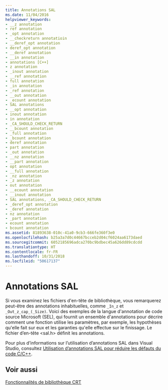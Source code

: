 ```yaml
---
title: Annotations SAL
ms.date: 11/04/2016
helpviewer_keywords:
- __z annotation
- ref annotation
- _opt annotation
- __checkreturn annotatioin
- __deref_opt annotation
- deref_opt annotation
- __deref annotation
- __in annotation
- annotations [C++]
- z annotation
- _inout annotation
- __ref annotation
- full annotation
- _in annotation
- _ref annotation
- __out annotation
- _ecount annotation
- SAL annotations
- __opt annotation
- inout annotation
- in annotation
- _CA_SHOULD_CHECK_RETURN
- __bcount annotation
- _full annotation
- _bcount annotation
- deref annotation
- part annotation
- _out annotation
- __nz annotation
- __part annotation
- opt annotation
- __full annotation
- _nz annotation
- _z annotation
- out annotation
- __ecount annotation
- __inout annotation
- SAL annotations, _CA_SHOULD_CHECK_RETURN
- _deref_opt annotation
- _deref annotation
- nz annotation
- _part annotation
- ecount annotation
- bcount annotation
ms.assetid: 81893638-010c-41a0-9cb3-666fe360f3e0
ms.openlocfilehash: b25a3a7d0c44667bcceb2d04cf6024aa6173daed
ms.sourcegitcommit: 6052185696adca270bc9bdbec45a626dd89cdcdd
ms.translationtype: HT
ms.contentlocale: fr-FR
ms.lasthandoff: 10/31/2018
ms.locfileid: "50617137"
---
```

# <a name="sal-annotations"></a>Annotations SAL

Si vous examinez les fichiers d'en-tête de bibliothèque, vous remarquerez peut-être des annotations inhabituelles, comme `_In_z` et `_Out_z_cap_(_Size)`. Voici des exemples de la langue d'annotation de code source Microsoft (SEL), qui fournit un ensemble d'annotations pour décrire comment une fonction utilise les paramètres, par exemple, les hypothèses qu'elle fait sur eux et les garanties qu'elle effectue sur le finissage. Le fichier d’en-tête \<sal.h> définit les annotations.

Pour plus d’informations sur l’utilisation d’annotations SAL dans Visual Studio, consultez [Utilisation d’annotations SAL pour réduire les défauts du code C/C++](/visualstudio/code-quality/using-sal-annotations-to-reduce-c-cpp-code-defects).

## <a name="see-also"></a>Voir aussi

[Fonctionnalités de bibliothèque CRT](../c-runtime-library/crt-library-features.md)